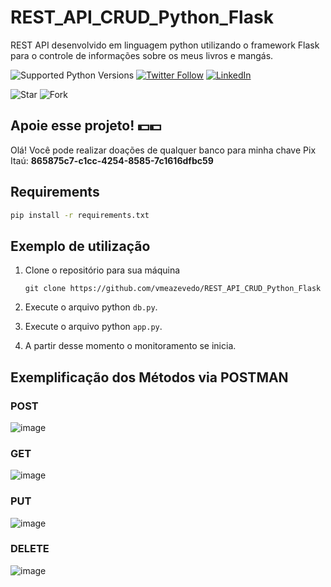 # REST_API_CRUD_Python_Flask
REST API desenvolvido em linguagem python utilizando o framework Flask para o controle de informações sobre os meus livros e mangás.

![Supported Python Versions](https://img.shields.io/pypi/pyversions/rich/10.11.0) [![Twitter Follow](https://img.shields.io/twitter/follow/vmeazevedo.svg?style=social)](https://twitter.com/vmeazevedo) [![LinkedIn](https://img.shields.io/badge/LinkedIn-Vinícius_Azevedo%20-blue)](https://www.linkedin.com/in/vin%C3%ADcius-azevedo-45180ab2/)

![Star](https://img.shields.io/github/stars/vmeazevedo/REST_API_CRUD_Python_Flask?style=social)
![Fork](https://img.shields.io/github/forks/vmeazevedo/REST_API_CRUD_Python_Flask?label=Fork&style=social)


## Apoie esse projeto! 💵💵
Olá!
Você pode realizar doações de qualquer banco para minha chave Pix Itaú: **865875c7-c1cc-4254-8585-7c1616dfbc59**


## Requirements

```sh
pip install -r requirements.txt
```


## Exemplo de utilização

1. Clone o repositório para sua máquina

   ``
   git clone https://github.com/vmeazevedo/REST_API_CRUD_Python_Flask
   ``
2. Execute o arquivo python ``db.py``.

3. Execute o arquivo python ``app.py``.

4. A partir desse momento o monitoramento se inicia.


## Exemplificação dos Métodos via POSTMAN
### POST

![image](https://user-images.githubusercontent.com/40063504/126053419-e7705342-a634-4aa6-a69e-b716b493548f.png)

### GET

![image](https://user-images.githubusercontent.com/40063504/126053449-91a16f34-753b-4f77-9edc-7d8d4e6f7e6d.png)

### PUT

![image](https://user-images.githubusercontent.com/40063504/126053465-0cba9b56-2390-4fa8-94c6-527bb49620c6.png)

### DELETE

![image](https://user-images.githubusercontent.com/40063504/126053472-860467e9-5e14-4b6a-bec7-e4cfd699ef23.png)

